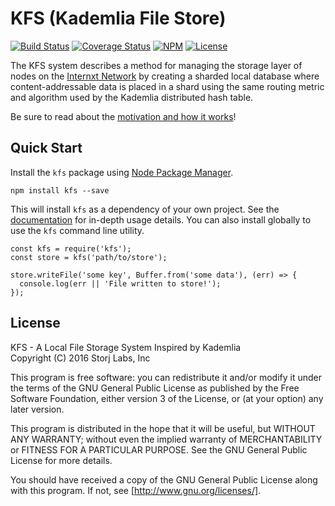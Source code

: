 KFS (Kademlia File Store)
=========================

[![Build Status](https://travis-ci.com/internxt/kfs.svg?branch=master)](https://travis-ci.com/internxt/kfs)
[![Coverage Status](https://img.shields.io/coveralls/internxt/kfs.svg?style=flat-square)](https://coveralls.io/r/internxt/kfs)
[![NPM](https://img.shields.io/npm/v/kfs.svg?style=flat-square)](https://www.npmjs.com/package/kfs)
[![License](https://img.shields.io/badge/license-GPL3.0-blue.svg?style=flat-square)](https://raw.githubusercontent.com/storj/kfs/master/LICENSE)

The KFS system describes a method for managing the storage layer of nodes on 
the [Internxt Network](https://internxt.com) by creating a sharded local database 
where content-addressable data is placed in a shard using the same routing 
metric and algorithm used by the Kademlia distributed hash table.

Be sure to read about the 
[motivation and how it works](https://internxt.github.io/kfs/tutorial-about.html)!

Quick Start
-----------

Install the `kfs` package using [Node Package Manager].

```
npm install kfs --save
```

This will install `kfs` as a dependency of your own project. See the 
[documentation](https://internxt.github.io/kfs/) for in-depth usage details. 
You can also install globally to use the `kfs` command line utility.

```
const kfs = require('kfs');
const store = kfs('path/to/store');

store.writeFile('some key', Buffer.from('some data'), (err) => {
  console.log(err || 'File written to store!');
});
```

License
-------

KFS - A Local File Storage System Inspired by Kademlia  
Copyright (C) 2016 Storj Labs, Inc

This program is free software: you can redistribute it and/or modify
it under the terms of the GNU General Public License as published by
the Free Software Foundation, either version 3 of the License, or
(at your option) any later version.

This program is distributed in the hope that it will be useful,
but WITHOUT ANY WARRANTY; without even the implied warranty of
MERCHANTABILITY or FITNESS FOR A PARTICULAR PURPOSE.  See the
GNU General Public License for more details.

You should have received a copy of the GNU General Public License
along with this program.  If not, see [http://www.gnu.org/licenses/].

[Kademlia]: https://en.wikipedia.org/wiki/Kademlia "Kademlia"
[Storj Network]: https://storj.io "Storj Labs"
[LevelDB]: http://leveldb.org/ "LevelDB"
[distance]: https://en.wikipedia.org/wiki/Kademlia#Routing_tables
[Node Package Manager]: https://npmjs.org "Node Package Manager"
[documentation]: http://bookch.in/kfs/ "Package Documentation"
